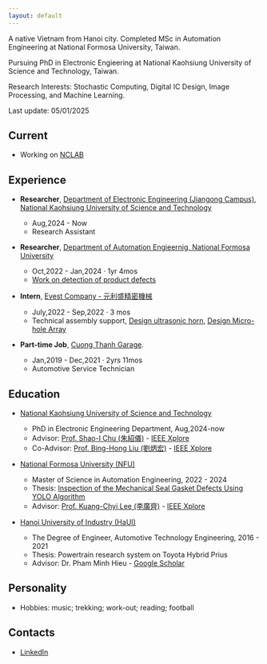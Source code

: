 ```yaml
---
layout: default
---
```


A native Vietnam from Hanoi city. Completed MSc in Automation Engineering at National Formosa University, Taiwan.

Pursuing PhD in Electronic Engieering at National Kaohsiung University of Science and Technology, Taiwan.

Research Interests: Stochastic Computing, Digital IC Design, Image Processing, and Machine Learning.

Last update: 05/01/2025

## Current
- Working on [NCLAB](https://sites.google.com/nkust.edu.tw/nclab/%E9%A6%96%E9%A0%81?authuser=0)
  
## Experience
- **Researcher**, [Department of Electronic Engineering (Jiangong Campus), National Kaohsiung University of Science and Technology](http://www.ec.nkust.edu.tw/en/)
  - Aug,2024 - Now
  - Research Assistant
- **Researcher**, [Department of Automation Engieernig, National Formosa University](https://autoweb.nfu.edu.tw/)
  - Oct,2022 - Jan,2024 · 1yr 4mos
  - [Work on detection of product defects](https://hdl.handle.net/11296/8s2xx2)
- **Intern**, [Evest Company - 元利盛精密機械](https://www.evest.com.tw/)
  - July,2022 - Sep,2022 · 3 mos
  - Technical assembly support, [Design ultrasonic horn](https://www.researchgate.net/publication/370188328_Design_the_Separation_Method_and_Holder_for_Plastic_Lenses), [Design Micro-hole Array](https://ieeexplore.ieee.org/document/10042934)

- **Part-time Job**, [Cuong Thanh Garage](https://www.facebook.com/cuongthanh.garage/).
  - Jan,2019 - Dec,2021 · 2yrs 11mos
  - Automotive Service Technician

## Education
- [National Kaohsiung University of Science and Technology](https://www.nkust.edu.tw/)
  - PhD in Electronic Engineering Department, Aug,2024-now
  - Advisor: [Prof. Shao-I Chu (朱紹儀)](http://www.ec.nkust.edu.tw/en/staff/%e6%9c%b1%e7%b4%b9%e5%84%80/) - [IEEE Xplore](https://ieeexplore.ieee.org/author/37595570600)
  - Co-Advisor: [Prof. Bing-Hong Liu (劉炳宏)](http://www.ec.nkust.edu.tw/en/staff/%E5%8A%89%E7%82%B3%E5%AE%8F/) - [IEEE Xplore](https://ieeexplore.ieee.org/author/37291894200)
- [National Formosa University (NFU)](https://www.nfu.edu.tw/)
  - Master of Science in Automation Engineering, 2022 - 2024
  - Thesis: [Inspection of the Mechanical Seal Gasket Defects Using YOLO Algorithm](https://hdl.handle.net/11296/8s2xx2)
  - Advisor: [Prof. Kuang-Chyi Lee (李廣齊)](https://autoweb.nfu.edu.tw/%E5%B8%AB%E8%B3%87%E9%99%A3%E5%AE%B9/%E6%9D%8E%E5%BB%A3%E9%BD%8A/) - [IEEE Xplore](https://ieeexplore.ieee.org/author/37085857367)

- [Hanoi University of Industry (HaUI)](https://www.haui.edu.vn/en)
  - The Degree of Engineer, Automotive Technology Engineering, 2016 - 2021
  - Thesis: Powertrain research system on Toyota Hybrid Prius
  - Advisor: Dr. Pham Minh Hieu - [Google Scholar](https://scholar.google.com/citations?hl=vi&user=WNBNQPQAAAAJ&view_op=list_works&sortby=pubdate)

## Personality
- Hobbies: music; trekking; work-out; reading; football

## Contacts
- [LinkedIn](https://www.linkedin.com/in/nguyen-ngoc-thai-9b25a3256/)
